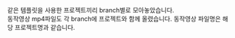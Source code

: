 같은 템플릿을 사용한 프로젝트끼리 branch별로 모아놓았습니다.<br/>
동작영상 mp4파일도 각 branch에 프로젝트와 함께 올렸습니다. 동작영상 파일명은 해당 프로젝트명과 같습니다.
